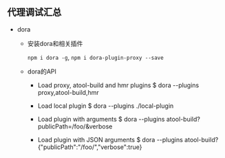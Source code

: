 ## 代理调试汇总

* dora

    - 安装dora和相关插件
    
        `npm i dora -g`, `npm i dora-plugin-proxy --save`

    - dora的API
    
        + Load proxy, atool-build and hmr plugins
        $ dora --plugins proxy,atool-build,hmr

        + Load local plugin
        $ dora --plugins ./local-plugin

        + Load plugin with arguments
        $ dora --plugins atool-build?publicPath=/foo/&verbose

        + Load plugin with JSON arguments
        $ dora --plugins atool-build?{"publicPath":"/foo/","verbose":true}

